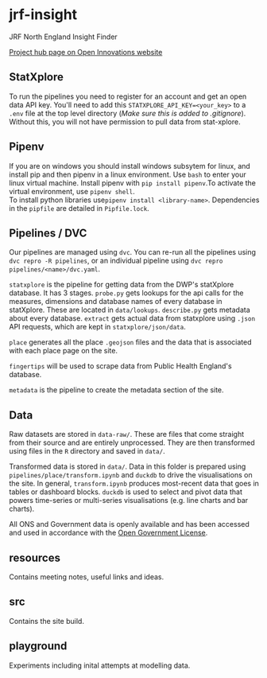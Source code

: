 # jrf-insight

JRF North England Insight Finder

[Project hub page on Open Innovations website](https://open-innovations.org/projects/jrf/north-insight-finder/)

## StatXplore

To run the pipelines you need to register for an account and get an open data API key. You'll need to
add this `STATXPLORE_API_KEY=<your_key>` to a `.env` file at the top level
directory (_Make sure this is added to .gitignore_). Without this, you will not
have permission to pull data from stat-xplore.

## Pipenv
If you are on windows you should install windows subsytem for linux, and
install pip and then pipenv in a linux environment. Use `bash` to enter your linux virtual machine.
Install pipenv with `pip install pipenv`.To activate the virtual environment, use `pipenv shell`.  
To install python libraries use`pipenv install <library-name>`. 
Dependencies in the `pipfile` are detailed in `Pipfile.lock`.

## Pipelines / DVC

Our pipelines are managed using `dvc`. You can re-run all the pipelines using `dvc repro -R pipelines`, 
or an individual pipeline using `dvc repro pipelines/<name>/dvc.yaml`. 

`statxplore` is the pipeline for getting data from the DWP's statXplore database. It has 3 stages. `probe.py` gets lookups for
the api calls for the measures, dimensions and database names of every database in statXplore. These are located
in `data/lookups`. `describe.py` gets metadata about every database. `extract` gets actual data from statxplore 
using `.json` API requests, which are kept in `statxplore/json/data`. 

`place` generates all the place `.geojson` files and the data that is associated with each place page on the site.

`fingertips` will be used to scrape data from Public Health England's database.

`metadata` is the pipeline to create the metadata section of the site.
## Data
Raw datasets are stored in `data-raw/`. These are files that come straight from their source and are entirely unprocessed. 
They are then transformed using files in the `R` directory and saved in `data/`. 

Transformed data is stored in `data/`. Data in this folder is prepared using `pipelines/place/transform.ipynb` and `duckdb`
to drive the visualisations on the site. In general, `transform.ipynb` produces most-recent data that goes in tables or 
dashboard blocks. `duckdb` is used to select and pivot data that powers time-series or multi-series visualisations
(e.g. line charts and bar charts). 

All ONS and Government data is openly available and has been accessed and used in accordance with the [Open Government License](https://www.nationalarchives.gov.uk/doc/open-government-licence/version/3/). 

## resources
Contains meeting notes, useful links and ideas.

## src
Contains the site build.

## playground
Experiments including inital attempts at modelling data.